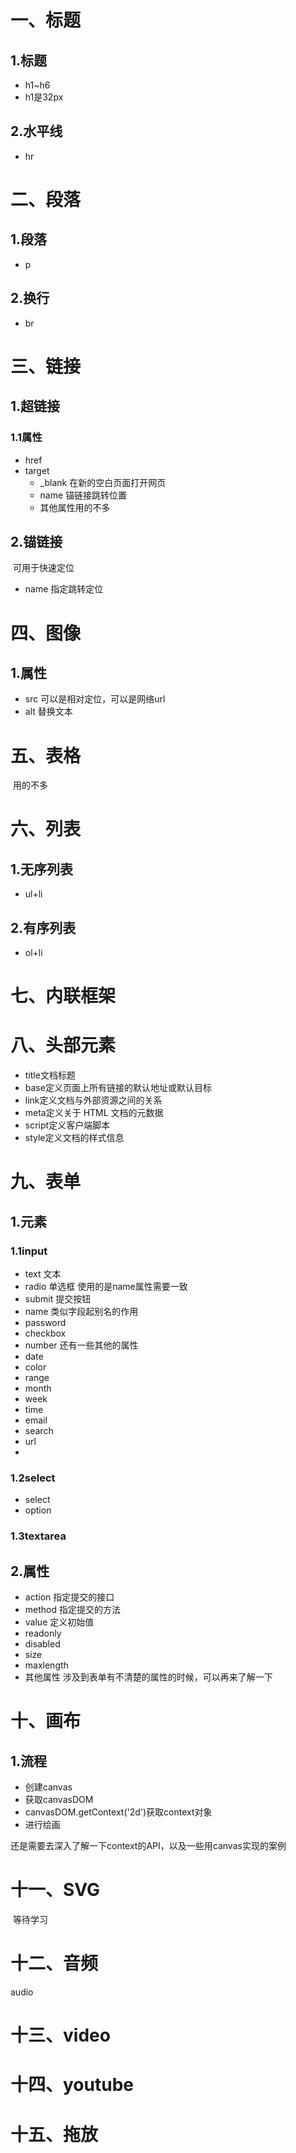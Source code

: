 # 一、标题

## 1.标题

* h1~h6
* h1是32px

## 2.水平线

* hr

# 二、段落

## 1.段落

* p

## 2.换行

* br

# 三、链接

## 1.超链接

### 1.1属性

* href 
* target         
  * _blank  在新的空白页面打开网页
  * name   锚链接跳转位置
  * 其他属性用的不多

## 2.锚链接

​		可用于快速定位

* name  		指定跳转定位



# 四、图像

## 1.属性

* src			可以是相对定位，可以是网络url
* alt             替换文本



# 五、表格

​		用的不多

# 六、列表

## 1.无序列表

* ul+li

## 2.有序列表

* ol+li



# 七、内联框架



# 八、头部元素

* title文档标题
* base定义页面上所有链接的默认地址或默认目标
* link定义文档与外部资源之间的关系
* meta定义关于 HTML 文档的元数据
* script定义客户端脚本
* style定义文档的样式信息



# 九、表单

## 1.元素

### 1.1input

* text				文本
* radio             单选框             使用的是name属性需要一致
* submit          提交按钮
* name            类似字段起别名的作用
* password
* checkbox
* number        还有一些其他的属性
* date
* color
* range
* month
* week
* time
* email
* search
* url
* 

### 1.2select

* select
* option

### 1.3textarea



## 2.属性

*  action       指定提交的接口
* method     指定提交的方法
* value         定义初始值
* readonly
* disabled
* size
* maxlength
* 其他属性    涉及到表单有不清楚的属性的时候，可以再来了解一下



# 十、画布

## 1.流程

* 创建canvas
* 获取canvasDOM
* canvasDOM.getContext('2d')获取context对象
* 进行绘画



还是需要去深入了解一下context的API，以及一些用canvas实现的案例

# 十一、SVG

​		等待学习





# 十二、音频

audio



# 十三、video

# 十四、youtube

# 十五、拖放

